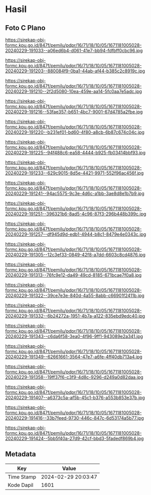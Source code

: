 # Hasil

## Foto C Plano

https://sirekap-obj-formc.kpu.go.id/847f/pemilu/pdpr/16/71/18/10/05/1671181005028-20240229-191033--a06ed6b4-d061-41e7-bb94-fdfbff0cbc96.jpg

https://sirekap-obj-formc.kpu.go.id/847f/pemilu/pdpr/16/71/18/10/05/1671181005028-20240229-191203--880084f9-0ba1-44ab-af44-b385c2c8919c.jpg

https://sirekap-obj-formc.kpu.go.id/847f/pemilu/pdpr/16/71/18/10/05/1671181005028-20240229-191210--2f2d5080-10ea-459e-aa14-5fc0aa7e5adc.jpg

https://sirekap-obj-formc.kpu.go.id/847f/pemilu/pdpr/16/71/18/10/05/1671181005028-20240229-191216--53fae357-b651-4bc7-9001-67d4785a2fbe.jpg

https://sirekap-obj-formc.kpu.go.id/847f/pemilu/pdpr/16/71/18/10/05/1671181005028-20240229-191220--b231ef01-bd60-4f80-a8cb-6b87c674c04c.jpg

https://sirekap-obj-formc.kpu.go.id/847f/pemilu/pdpr/16/71/18/10/05/1671181005028-20240229-191225--94f488c6-ea58-4444-b925-fb03414bbf93.jpg

https://sirekap-obj-formc.kpu.go.id/847f/pemilu/pdpr/16/71/18/10/05/1671181005028-20240229-191233--629c9015-8d5e-4421-9971-552f96ac456f.jpg

https://sirekap-obj-formc.kpu.go.id/847f/pemilu/pdpr/16/71/18/10/05/1671181005028-20240229-191241--94ac5575-9c3e-4d6c-a1bb-3ae8d8e1b7b9.jpg

https://sirekap-obj-formc.kpu.go.id/847f/pemilu/pdpr/16/71/18/10/05/1671181005028-20240229-191251--396321b6-8ad5-4c96-87f3-296b448b399c.jpg

https://sirekap-obj-formc.kpu.go.id/847f/pemilu/pdpr/16/71/18/10/05/1671181005028-20240229-191257--df945d9d-edb1-4944-b8c1-8479e4e0343c.jpg

https://sirekap-obj-formc.kpu.go.id/847f/pemilu/pdpr/16/71/18/10/05/1671181005028-20240229-191305--12c3ef33-0849-42f8-a7dd-6603c8cd4876.jpg

https://sirekap-obj-formc.kpu.go.id/847f/pemilu/pdpr/16/71/18/10/05/1671181005028-20240229-191313--76fc9e12-da49-49cd-8185-671bcae7f0a8.jpg

https://sirekap-obj-formc.kpu.go.id/847f/pemilu/pdpr/16/71/18/10/05/1671181005028-20240229-191322--39ce7e3e-840d-4a55-8abb-c66901f2411b.jpg

https://sirekap-obj-formc.kpu.go.id/847f/pemilu/pdpr/16/71/18/10/05/1671181005028-20240229-191332--6b24272a-1951-4b7a-a122-835ebd9edc40.jpg

https://sirekap-obj-formc.kpu.go.id/847f/pemilu/pdpr/16/71/18/10/05/1671181005028-20240229-191343--c6da6f58-3ea0-4f96-9ff1-943089e2a341.jpg

https://sirekap-obj-formc.kpu.go.id/847f/pemilu/pdpr/16/71/18/10/05/1671181005028-20240229-191349--62661661-3564-47e7-a6fe-4ff40db713a4.jpg

https://sirekap-obj-formc.kpu.go.id/847f/pemilu/pdpr/16/71/18/10/05/1671181005028-20240229-191358--19ff37f6-c3f9-4d8c-9296-d249a0d82daa.jpg

https://sirekap-obj-formc.kpu.go.id/847f/pemilu/pdpr/16/71/18/10/05/1671181005028-20240229-191407--a6373c5a-af5b-45c1-b376-a553b853e37b.jpg

https://sirekap-obj-formc.kpu.go.id/847f/pemilu/pdpr/16/71/18/10/05/1671181005028-20240229-191416--33b7feed-9730-446c-847c-6d53174a5b77.jpg

https://sirekap-obj-formc.kpu.go.id/847f/pemilu/pdpr/16/71/18/10/05/1671181005028-20240229-191424--5bb5f40a-27d9-42cf-bbd3-5fadedf869b4.jpg


## Metadata

| Key        | Value               |
| ---------- | ------------------- |
| Time Stamp | 2024-02-29 20:03:47 |
| Kode Dapil | 1601                |



